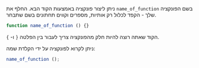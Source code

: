 ניתן ליצור פונקציה באמצעות הקוד הבא. החלף את `name_of_function` בשם הפונקציה שלך - הקפד לכלול רק אותיות, מספרים וקווים תחתונים בשם שתבחר.

```javascript
function name_of_function () {}
```

הקוד שאתה רוצה להיות חלק מהפונקציה צריך לעבור בין הפלטה `{` ו- `}`.

ניתן לקרוא לפונקציה על ידי הקלדת שמה:

```javascript
name_of_function ();
```
